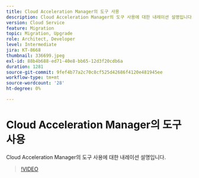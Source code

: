 ```yaml
---
title: Cloud Acceleration Manager의 도구 사용
description: Cloud Acceleration Manager의 도구 사용에 대한 내레이션 설명입니다.
version: Cloud Service
feature: Migration
topic: Migration, Upgrade
role: Architect, Developer
level: Intermediate
jira: KT-8668
thumbnail: 336699.jpeg
exl-id: 88b4b688-ed71-40e8-bb65-12d3f20cdb6a
duration: 1281
source-git-commit: 9fef4b77a2c70c8cf525d42686f4120e481945ee
workflow-type: tm+mt
source-wordcount: '28'
ht-degree: 0%

---
```


# Cloud Acceleration Manager의 도구 사용

Cloud Acceleration Manager의 도구 사용에 대한 내레이션 설명입니다.

>[!VIDEO](https://video.tv.adobe.com/v/336699?quality=12&learn=on)
